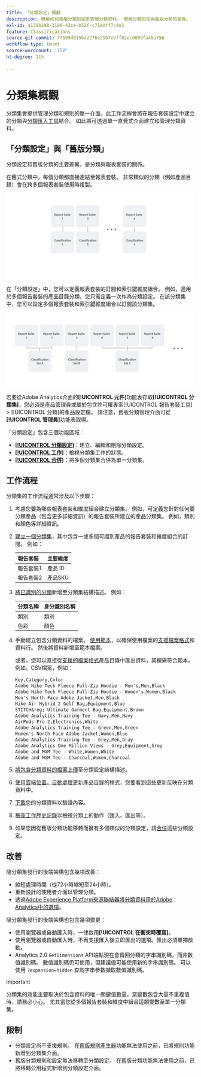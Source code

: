 ```yaml
---
title: 「分類設定」概觀
description: 瞭解如何使用分類設定來管理分類資料。 瞭解分類設定與舊版分類的差異。
exl-id: a139b298-1188-42ce-b52f-c71e0ff7c4e3
feature: Classifications
source-git-commit: 77599d015ba227be25b7ebff82ecd609fa45a756
workflow-type: tm+mt
source-wordcount: '752'
ht-degree: 11%

---
```


# 分類集概觀

分類集會提供管理分類和規則的單一介面。此工作流程會將在報告套裝設定中建立的分類與[分類匯入工具](/help/components/classifications/sets/manage/set-manager.md)結合。 如此將可透過單一直覺式介面建立和管理分類資料。


## 「分類設定」與「舊版分類」

分類設定和舊版分類的主要差異，是分類與報表套裝的關係。

在舊式分類中，每個分類都直接連結至報表套裝。 非常類似的分類（例如產品目錄）會在跨多個報表套裝使用時複製。

![舊分類](manage/assets/classifications-legacy.svg)

在「分類設定」中，您可以定義報表套裝的訂閱和索引鍵維度組合。 例如，適用於多個報告套裝的產品目錄分類，您只需定義一次作為分類設定。 在該分類集中，您可以設定多個報表套裝和索引鍵維度組合以訂閱該分類集。

![分類設定](manage/assets/classifications-sets.svg)


若要從Adobe Analytics介面的&#x200B;**[!UICONTROL 元件]**&#x200B;功能表存取&#x200B;**[!UICONTROL 分類集]**，您必須是產品管理員或屬於包含許可權專案[!UICONTROL 報告套裝工具] > [!UICONTROL 分類]的產品設定檔。 請注意，舊版分類管理介面可從&#x200B;**[!UICONTROL 管理員]**&#x200B;功能表取得。

「分類設定」包含三個功能區域：

* [**[!UICONTROL 分類設定]**](manage/set-manager.md)：建立、編輯和刪除分類設定。
* [**[!UICONTROL 工作]**](job-manager.md)：檢視分類集工作的狀態。
* [**[!UICONTROL 合併]**](consolidations/manage.md)：將多個分類集合併為單一分類集。


## 工作流程

分類集的工作流程通常涉及以下步驟：

1. 考慮您要為哪些報表套裝和維度組合建立分類集。 例如，可定義您針對任何要分類產品（包含更多詳細資訊）的報告套裝所建立的產品分類集。 例如，類別和顏色等詳細資訊。
1. [建立一個分類集](/help/components/classifications/sets/manage/create.md)，其中包含一或多個可識別產品的報告套裝和維度組合的訂閱。 例如：

   | 報告套裝 | 主要維度 |
   |---|---|
   | 報告套裝1 | 產品 ID |
   | 報告套裝2 | 產品SKU |

1. [將已識別的分類](/help/components/classifications/sets/manage/schema.md#add)新增至分類集結構描述。 例如：

   | 分類名稱 | 身分識別名稱 |
   |---|---|
   | 類別 | 類別 |
   | 色彩 | 顏色 |

1. 手動建立包含分類資料的檔案。 [使用範本](/help/components/classifications/sets/manage/schema.md#template)，以確保使用檔案的[支援檔案格式](data-files.md#classification-set-file-formats)和資料行。 然後將資料新增至範本檔案。

   或者，您可以直接從[支援的檔案格式](data-files.md#classification-set-file-formats)產品目錄中匯出資料，其欄需符合範本。 例如，CSV檔案，例如：

   ```
   Key,Category,Color
   Adobe Nike Tech Fleece Full-Zip Hoodie - Men's,Men,Black
   Adobe Nike Tech Fleece Full-Zip Hoodie - Women's,Women,Black
   Men's North Face Adobe Jacket,Men,Black
   Nike Air Hybrid 2 Golf Bag,Equipment,Blue
   STITCH&reg; Ultimate Garment Bag,Equipment,Brown
   Adobe Analytics Training Tee - Navy,Men,Navy
   AirPods Pro 2,Electronics,White
   Adobe Analytics Training Tee - Green,Men,Green
   Women's North Face Adobe Jacket,Women,Blue
   Adobe Analytics Training Tee - Grey,Men,Gray
   Adobe Analytics One Million Views - Grey,Equipment,Grey
   Adobe and MGM Tee - White,Women,White
   Adobe and MGM Tee - Charcoal,Women,Charcoal
   ```

1. [將包含分類資料的檔案上傳](/help/components/classifications/sets/manage/schema.md#upload)至分類設定結構描述。

1. [使用雲端位置，自動處理](/help/components/classifications/sets/manage/schema.md#automate)更新產品目錄的程式，您要看到這些更新反映在分類資料中。

1. [下載](/help/components/classifications/sets/manage/schema.md#download)您的分類資料以驗證內容。

1. [檢查工作歷史記錄](/help/components/classifications/sets/job-manager.md)以檢視分類上的動作（匯入、匯出等）。
1. 如果您因從舊版分類功能移轉而擁有多個類似的分類設定，請[合併](consolidations/manage.md)這些分類設定。



## 改善

隨分類集發行的後端架構包含幾項改善：

* 縮短處理時間（從72小時縮短至24小時）。
* 重新設計的使用者介面以管理分類。
* 透過[Adobe Experience Platform來源聯結器將分類資料用於Adobe Analytics中的選項](https://experienceleague.adobe.com/zh-hant/docs/experience-platform/sources/connectors/adobe-applications/classifications)。

隨分類集發行的後端架構也包含幾項變更：

* 使用瀏覽器或自動匯入時，一律啟用&#x200B;**[!UICONTROL 在衝突時覆寫]**。
* 使用瀏覽器或自動匯入時，不再支援匯入後立即匯出的選項。匯出必須單獨啟動。
* Analytics 2.0 `GetDimensions` API端點現在會傳回分類的字串識別碼，而非數值識別碼。 數值識別碼仍可使用，但建議儘可能使用新的字串識別碼。 可以使用 `?expansion=hidden` 查詢字串參數擷取數值識別碼。

>[!IMPORTANT]
>
>分類集的效能主要取決於包含資料的唯一關鍵值數量。當變數包含大量不重複值時，請務必小心。 尤其當您從多個報告套裝和維度中組合這類變數至單一分類集。

## 限制

* 分類設定尚不支援規則。 在[舊版規則產生器](/help/components/classifications/crb/classification-rule-builder.md)功能無法使用之前，已將規則功能新增到分類集介面。
* 舊版分類規則和設定無法移轉至分類設定。 在舊版分類功能無法使用之前，已將移轉公用程式新增到分類設定介面。

